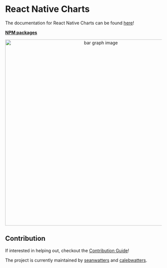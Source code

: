 # React Native Charts

The documentation for React Native Charts can be found [here](https://chartiful.io/react-native)!

**[NPM packages](https://www.npmjs.com/search?q=%40chartiful%2Freact-native)**

<p align="center">
  <img src="https://seanwatters.io/images/@chartiful-react-native-overview.png" width="600px" alt="bar graph image">
</p>


## Contribution

If interested in helping out, checkout the [Contribution Guide](https://github.com/chartiful/react-native-charts/blob/trunk/CONTRIBUTING.md)!

The project is currently maintained by [seanwatters](https://github.com/seanwatters) and [calebwatters](https://github.com/calebwatters).
